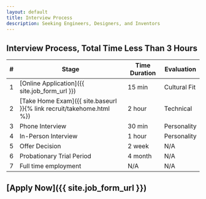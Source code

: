 ```yaml
---
layout: default
title: Interview Process
description: Seeking Engineers, Designers, and Inventors
---
```


## Interview Process, Total Time Less Than 3 Hours

| # | Stage | Time Duration | Evaluation |
| --- | --- | --- | --- |
| 1 | [Online Application]({{ site.job_form_url }}) | 15 min | Cultural Fit |
| 2 | [Take Home Exam]({{ site.baseurl }}{% link recruit/takehome.html %}) | 2 hour | Technical |
| 3 | Phone Interview | 30 min | Personality |
| 4 | In-Person Interview | 1 hour | Personality |
| 5 | Offer Decision | 2 week | N/A |
| 6 | Probationary Trial Period | 4 month | N/A |
| 7 | Full time employment | N/A | N/A |

## [Apply Now]({{ site.job_form_url }})